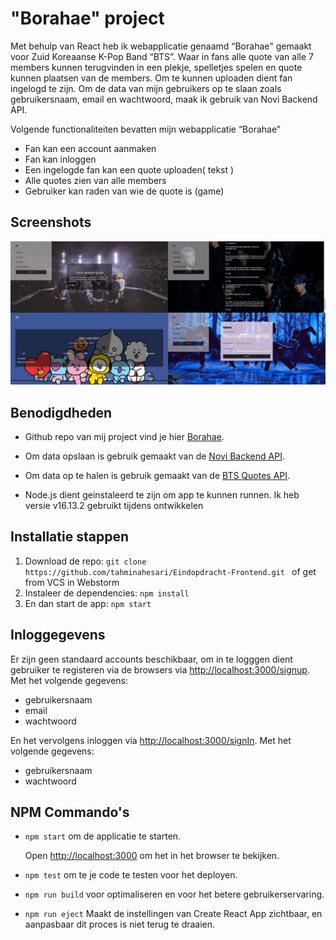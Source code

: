 # "Borahae" project

Met behulp van React heb ik webapplicatie genaamd “Borahae" gemaakt voor Zuid Koreaanse K-Pop Band “BTS”. Waar in fans alle quote van alle 7 members kunnen terugvinden in een plekje, spelletjes spelen en quote kunnen plaatsen van de members. Om te kunnen uploaden dient fan ingelogd te zijn. Om de data van mijn gebruikers op te slaan zoals gebruikersnaam, email en wachtwoord, maak ik gebruik van Novi Backend API.

Volgende functionaliteiten bevatten mijn webapplicatie “Borahae”

- Fan kan een account aanmaken
- Fan kan inloggen
- Een ingelogde fan kan een quote uploaden( tekst )
- Alle quotes zien van alle members
- Gebruiker kan raden van wie de quote is (game)

## Screenshots

![This is home page](./src/img/screenshots.png)

## Benodigdheden

- Github repo van mij project vind je hier [Borahae](hhttps://github.com/oanhgle/bangtan-api).

- Om data opslaan is gebruik gemaakt van de [Novi Backend API](https://github.com/hogeschoolnovi/novi-educational-backend-documentation).

- Om data op te halen is gebruik gemaakt van de [BTS Quotes API](https://github.com/hogeschoolnovi/novi-educational-backend-documentation).

- Node.js dient geinstaleerd te zijn om app te kunnen runnen. Ik heb versie v16.13.2 gebruikt tijdens ontwikkelen

## Installatie stappen

1. Download de repo: `git clone https://github.com/tahminahesari/Eindopdracht-Frontend.git ` of get from VCS in Webstorm
2. Instaleer de dependencies: `npm install`
3. En dan start de app: `npm start`

## Inloggegevens

Er zijn geen standaard accounts beschikbaar, om in te logggen dient gebruiker te registeren via de browsers via [http://localhost:3000/signup](http://localhost:3000/signup).
Met het volgende gegevens:

- gebruikersnaam
- email
- wachtwoord

En het vervolgens inloggen via [http://localhost:3000/signIn](http://localhost:3000/signIn).
Met het volgende gegevens:

- gebruikersnaam
- wachtwoord

## NPM Commando's

- `npm start`
  om de applicatie te starten.

  Open [http://localhost:3000](http://localhost:3000) om het in het browser te bekijken.

- `npm test`
  om te je code te testen voor het deployen.

- `npm run build`
  voor optimaliseren en voor het betere gebruikerservaring.

- `npm run eject`
  Maakt de instellingen van Create React App zichtbaar, en aanpasbaar dit proces is niet terug te draaien.
